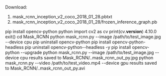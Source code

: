 Download:
1. mask_rcnn_inception_v2_coco_2018_01_28.pbtxt
2. mask_rcnn_inception_v2_coco_2018_01_28/frozen_inference_graph.pb

pip install opencv-python
python
import cv2 as cv
print(cv.__version__)
4.10.0
exit()
cd Mask_RCNN
python mask_rcnn.py --image /path/to/test_image.jpg --device cpu
pip uninstall opencv-python
pip install opencv-python-headless
pip uninstall opencv-python--headless -y
pip install opencv-python --upgrade
python mask_rcnn.py --image /path/to/test_image.jpg --device cpu   results saved to Mask_RCNN/..mask_rcnn_out_py.jpg
python mask_rcnn.py --video /path/to/test_video.mp4 --device gpu   results saved to Mask_RCNN/..mask_rcnn_out_py.avi

